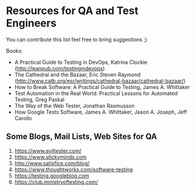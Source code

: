 Resources for QA and Test Engineers 
=========

You can contribute this list feel free to bring suggestions ;)

Books:

  * A Practical Guide to Testing in DevOps, Katrina Clockie (http://leanpub.com/testingindevops)
  * The Cathedral and the Bazaar, Eric Steven Raymond (http://www.catb.org/esr/writings/cathedral-bazaar/cathedral-bazaar/)
  * How to Break Software: A Practical Guide to Testing, James A. Whittaker
  * Test Automation in the Real World: Practical Lessons for Automated Testing, Greg Paskal
  * The Way of the Web Tester, Jonathan Rasmusson
  * How Google Tests Software, James A. Whittaker, Jason A. Joseph, Jeff Carollo


Some Blogs, Mail Lists, Web Sites for QA
-----------------------

1. https://www.eviltester.com/
2. https://www.stickyminds.com
3. http://www.satisfice.com/blog/
4. https://www.thoughtworks.com/software-testing
5. https://testing.googleblog.com
6. https://club.ministryoftesting.com/

